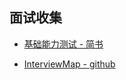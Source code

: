 ## 面试收集
- [基础能力测试 - 简书](https://www.jianshu.com/p/acc3852df185)

- [InterviewMap - github](https://yuchengkai.cn/docs/frontend/#%E5%86%85%E7%BD%AE%E7%B1%BB%E5%9E%8B)